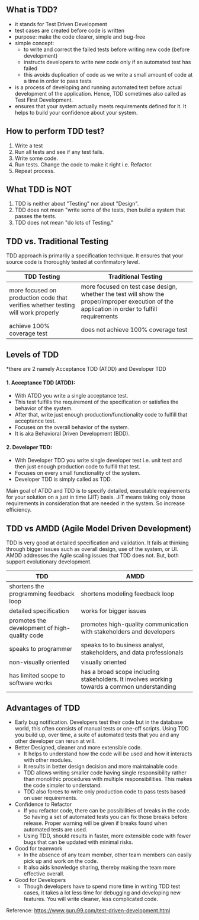 ﻿## What is TDD?
* it stands for Test Driven Development
* test cases are created before code is written
* purpose: make the code clearer, simple and bug-free
* simple concept:  
    * to write and correct the failed tests before writing new code (before development)
    * instructs developers to write new code only if an automated test has failed
    * this avoids duplication of code as we write a small amount of code at a time in order to pass tests
* is a process of developing and running automated test before actual development of the application. Hence, TDD sometimes also called as Test First Development.
*  ensures that your system actually meets requirements defined for it. It helps to build your confidence about your system.

## How to perform TDD test?
1. Write a test
2. Run all tests and see if any test fails.
3. Write some code.
3. Run tests. Change the code to make it right i.e. Refactor.
4. Repeat process.

## What TDD is NOT
1. TDD is neither about "Testing" nor about "Design".
2. TDD does not mean "write some of the tests, then build a system that passes the tests.
3. TDD does not mean "do lots of Testing."

## TDD vs. Traditional Testing
TDD approach is primarily a specification technique. It ensures that your source code is thoroughly tested at confirmatory level.

| TDD Testing                              | Traditional Testing                      |
|------------------------------------------|------------------------------------------|
| more focused on production code that verifies whether testing will work properly | more focused on test case design, whether the test will show the proper/improper execution of the application in order to fulfill requirements |
| achieve 100% coverage test               | does not achieve 100% coverage test      |

## Levels of TDD 
*there are 2 namely Acceptance TDD (ATDD) and Developer TDD
#### 1. Acceptance TDD (ATDD): 
* With ATDD you write a single acceptance test. 
* This test fulfills the requirement of the specification or satisfies the behavior of the system. 
* After that, write just enough production/functionality code to fulfill that acceptance test. 
* Focuses on the overall behavior of the system. 
* It is aka Behavioral Driven Development (BDD).

#### 2. Developer TDD: 
* With Developer TDD you write single developer test i.e. unit test and then just enough production code to fulfill that test. 
* Focuses on every small functionality of the system. 
* Developer TDD is simply called as TDD.

Main goal of ATDD and TDD is to specify detailed, executable requirements for your solution on a just in time (JIT) basis. JIT means taking only those requirements in consideration that are needed in the system. So increase efficiency.

## TDD vs AMDD (Agile Model Driven Development)
TDD is very good at detailed specification and validation. 
It fails at thinking through bigger issues such as overall design, use of the system, or UI. 
AMDD addresses the Agile scaling issues that TDD does not. But, both support evolutionary development.

| TDD                                      | AMDD                                     |
|------------------------------------------|------------------------------------------|
| shortens the programming feedback loop   | shortens modeling feedback loop          |
| detailed specification                   | works for bigger issues                  |
| promotes the development of high-quality code | promotes high-quality communication with stakeholders and developers |
| speaks to programmer                     | speaks to to business analyst, stakeholders, and data professionals |
| non-visually oriented                    | visually oriented                        |
| has limited scope to software works      | has a broad scope including stakeholders. It involves working towards a common understanding |


## Advantages of TDD
* Early bug notification.
    Developers test their code but in the database world, this often consists of manual tests or one-off scripts. Using TDD you build up, over time, a suite of automated tests that you and any other developer can rerun at will.
* Better Designed, cleaner and more extensible code.
    * It helps to understand how the code will be used and how it interacts with other modules.
    * It results in better design decision and more maintainable code.
    * TDD allows writing smaller code having single responsibility rather than monolithic procedures with multiple responsibilities. This makes the code simpler to understand.
    * TDD also forces to write only production code to pass tests based on user requirements.
* Confidence to Refactor
    * If you refactor code, there can be possibilities of breaks in the code. So having a set of automated tests you can fix those breaks before release. Proper warning will be given if breaks found when automated tests are used.
    * Using TDD, should results in faster, more extensible code with fewer bugs that can be updated with minimal risks.
* Good for teamwork
    * In the absence of any team member, other team members can easily pick up and work on the code. 
    * It also aids knowledge sharing, thereby making the team more effective overall.
* Good for Developers
    * Though developers have to spend more time in writing TDD test cases, it takes a lot less time for debugging and developing new features. You will write cleaner, less complicated code.
    
    
Reference: https://www.guru99.com/test-driven-development.html